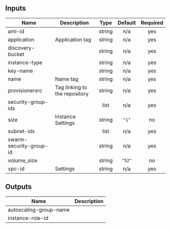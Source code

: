## Inputs

| Name | Description | Type | Default | Required |
|------|-------------|:----:|:-----:|:-----:|
| ami-id |  | string | n/a | yes |
| application | Application tag | string | n/a | yes |
| discovery-bucket |  | string | n/a | yes |
| instance-type |  | string | n/a | yes |
| key-name |  | string | n/a | yes |
| name | Name tag | string | n/a | yes |
| provisionersrc | Tag linking to the repository | string | n/a | yes |
| security-group-ids |  | list | n/a | yes |
| size | Instance Settings | string | `"1"` | no |
| subnet-ids |  | list | n/a | yes |
| swarm-security-group-id |  | string | n/a | yes |
| volume\_size |  | string | `"52"` | no |
| vpc-id | Settings | string | n/a | yes |

## Outputs

| Name | Description |
|------|-------------|
| autoscaling-group-name |  |
| instance-role-id |  |
